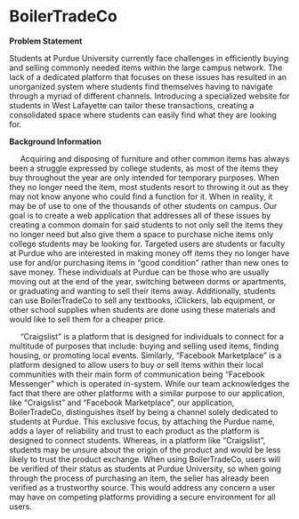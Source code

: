 # BoilerTradeCo

**Problem Statement**

Students at Purdue University currently face challenges in efficiently buying and selling commonly needed items within the large campus network. The lack of a dedicated platform that focuses on these issues has resulted in an unorganized system where students find themselves having to navigate through a myriad of different channels. Introducing a specialized website for students in West Lafayette can tailor these transactions, creating a consolidated space where students can easily find what they are looking for.

**Background Information**

&nbsp;&nbsp;&nbsp;&nbsp; Acquiring and disposing of furniture and other common items has always been a struggle expressed by college students, as most of the items they buy throughout the year are only intended for temporary purposes. When they no longer need the item, most students resort to throwing it out as they may not know anyone who could find a function for it. When in reality, it may be of use to one of the thousands of other students on campus. Our goal is to create a web application that addresses all of these issues by creating a common domain for said students to not only sell the items they no longer need but also give them a space to purchase niche items only college students may be looking for. Targeted users are students or faculty at Purdue who are interested in making money off items they no longer have use for and/or purchasing items in “good condition” rather than new ones to save money. These individuals at Purdue can be those who are usually moving out at the end of the year, switching between dorms or apartments, or graduating and wanting to sell their items away. Additionally, students can use BoilerTradeCo to sell any textbooks, iClickers, lab equipment, or other school supplies when students are done using these materials and would like to sell them for a cheaper price.

&nbsp;&nbsp;&nbsp;&nbsp; “Craigslist” is a platform that is designed for individuals to connect for a multitude of purposes that include: buying and selling used items, finding housing, or promoting local events. Similarly, “Facebook Marketplace” is a platform designed to allow users to buy or sell items within their local communities with their main form of communication being “Facebook Messenger” which is operated in-system. While our team acknowledges the fact that there are other platforms with a similar purpose to our application, like “Craigslist” and “Facebook Marketplace”, our application, BoilerTradeCo, distinguishes itself by being a channel solely dedicated to students at Purdue. This exclusive focus, by attaching the Purdue name, adds a layer of reliability and trust to each product as the platform is designed to connect students. Whereas, in a platform like “Craigslist”, students may be unsure about the origin of the product and would be less likely to trust the product exchange. When using BoilerTradeCo, users will be verified of their status as students at Purdue University, so when going through the process of purchasing an item, the seller has already been verified as a trustworthy source. This would address any concern a user may have on competing platforms providing a secure environment for all users.
